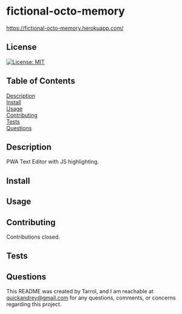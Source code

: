 # fictional-octo-memory
https://fictional-octo-memory.herokuapp.com/   

## License
[![License: MIT](https://img.shields.io/badge/License-MIT-yellow.svg)](https://opensource.org/licenses/MIT)

## Table of Contents
[Description](#description)   
[Install](#install)   
[Usage](#usage)   
[Contributing](#contributing)   
[Tests](#tests)   
[Questions](#questions)   

## Description
PWA Text Editor with JS highlighting.

## Install


## Usage


## Contributing
Contributions closed.

## Tests


## Questions
This README was created by Tarrol, and I am reachable at quickandrey@gmail.com for any questions, comments, or concerns regarding this project.
